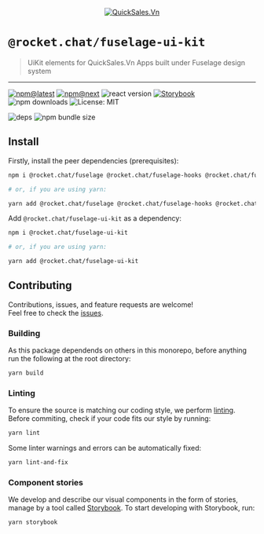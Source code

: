 <!--header-->

<p align="center">
  <a href="https://rocket.chat" title="QuickSales.Vn">
    <img src="https://github.com/QuickSales/QuickSales.Vn.Artwork/raw/master/Logos/2020/png/logo-horizontal-red.png" alt="QuickSales.Vn" />
  </a>
</p>

# `@rocket.chat/fuselage-ui-kit`

> UiKit elements for QuickSales.Vn Apps built under Fuselage design system

---

[![npm@latest](https://img.shields.io/npm/v/@rocket.chat/fuselage-ui-kit/latest?style=flat-square)](https://www.npmjs.com/package/@rocket.chat/fuselage-ui-kit/v/latest) [![npm@next](https://img.shields.io/npm/v/@rocket.chat/fuselage-ui-kit/next?style=flat-square)](https://www.npmjs.com/package/@rocket.chat/fuselage-ui-kit/v/next) ![react version](https://img.shields.io/npm/dependency-version/@rocket.chat/fuselage-ui-kit/peer/react?style=flat-square) [![Storybook](https://cdn.jsdelivr.net/gh/storybookjs/brand@master/badge/badge-storybook.svg)](https://rocketchat.github.io/fuselage/fuselage-ui-kit) ![npm downloads](https://img.shields.io/npm/dw/@rocket.chat/fuselage-ui-kit?style=flat-square) ![License: MIT](https://img.shields.io/npm/l/@rocket.chat/fuselage-ui-kit?style=flat-square)

![deps](https://img.shields.io/librariesio/release/npm/@rocket.chat/fuselage-ui-kit?style=flat-square) ![npm bundle size](https://img.shields.io/bundlephobia/min/@rocket.chat/fuselage-ui-kit?style=flat-square)

<!--/header-->

## Install

<!--install-->

Firstly, install the peer dependencies (prerequisites):

```sh
npm i @rocket.chat/fuselage @rocket.chat/fuselage-hooks @rocket.chat/fuselage-polyfills @rocket.chat/icons @rocket.chat/styled react react-dom

# or, if you are using yarn:

yarn add @rocket.chat/fuselage @rocket.chat/fuselage-hooks @rocket.chat/fuselage-polyfills @rocket.chat/icons @rocket.chat/styled react react-dom
```

Add `@rocket.chat/fuselage-ui-kit` as a dependency:

```sh
npm i @rocket.chat/fuselage-ui-kit

# or, if you are using yarn:

yarn add @rocket.chat/fuselage-ui-kit
```

<!--/install-->

## Contributing

<!--contributing(msg)-->

Contributions, issues, and feature requests are welcome!<br />
Feel free to check the [issues](https://github.com/QuickSales/fuselage/issues).

<!--/contributing(msg)-->

### Building

As this package dependends on others in this monorepo, before anything run the following at the root directory:

<!--yarn(build)-->

```sh
yarn build
```

<!--/yarn(build)-->

### Linting

To ensure the source is matching our coding style, we perform [linting](<https://en.wikipedia.org/wiki/Lint_(software)>).
Before commiting, check if your code fits our style by running:

<!--yarn(lint)-->

```sh
yarn lint
```

<!--/yarn(lint)-->

Some linter warnings and errors can be automatically fixed:

<!--yarn(lint-and-fix)-->

```sh
yarn lint-and-fix
```

<!--/yarn(lint-and-fix)-->

### Component stories

We develop and describe our visual components in the form of stories, manage by a tool called [Storybook](https://storybook.js.org/).
To start developing with Storybook, run:

<!--yarn(storybook)-->

```sh
yarn storybook
```

<!--/yarn(storybook)-->
